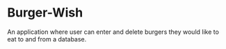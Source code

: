 # Burger-Wish
An application where user can enter and delete burgers they would like to eat to and from a database.
